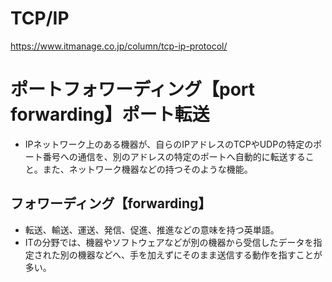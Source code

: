 # TCP/IP



https://www.itmanage.co.jp/column/tcp-ip-protocol/








# ポートフォワーディング【port forwarding】ポート転送
- IPネットワーク上のある機器が、自らのIPアドレスのTCPやUDPの特定のポート番号への通信を、別のアドレスの特定のポートへ自動的に転送すること。また、ネットワーク機器などの持つそのような機能。


## フォワーディング【forwarding】
- 転送、輸送、運送、発信、促進、推進などの意味を持つ英単語。
- ITの分野では、機器やソフトウェアなどが別の機器から受信したデータを指定された別の機器などへ、手を加えずにそのまま送信する動作を指すことが多い。

